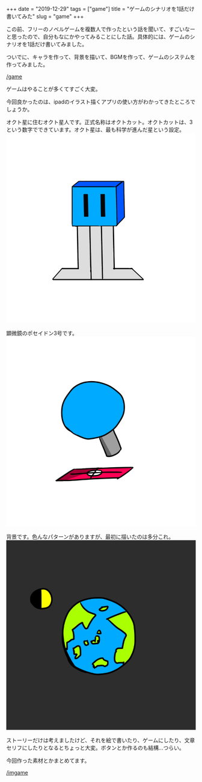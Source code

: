+++
date = "2019-12-29"
tags = ["game"]
title = "ゲームのシナリオを1話だけ書いてみた"
slug = "game"
+++

この前、フリーのノベルゲームを複数人で作ったという話を聞いて、すごいなーと思ったので、自分もなにかやってみることにした話。具体的には、ゲームのシナリオを1話だけ書いてみました。

ついでに、キャラを作って、背景を描いて、BGMを作って、ゲームのシステムを作ってみました。

[/game](/game)

ゲームはやることが多くてすごく大変。

今回良かったのは、ipadのイラスト描くアプリの使い方がわかってきたところでしょうか。

オクト星に住むオクト星人です。正式名称はオクトカット。オクトカットは、3という数字でできています。オクト星は、最も科学が進んだ星という設定。
![](/img/game/c_octo_def.png)

顕微鏡のポセイドン3号です。
![](/img/game/i_item_00.png)

背景です。色んなパターンがありますが、最初に描いたのは多分これ。
![](/img/game/i_hosi_00.png)

ストーリーだけは考えましたけど、それを絵で書いたり、ゲームにしたり、文章セリフにしたりとなるとちょっと大変。ボタンとか作るのも結構...つらい。

今回作った素材とかまとめてます。

[/imgame](/imgame)

